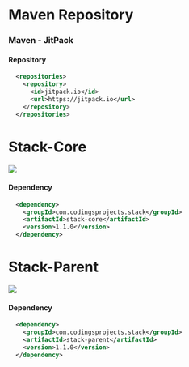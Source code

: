 # Maven Repository

### Maven - JitPack

#### Repository
```xml
  <repositories>
    <repository>
      <id>jitpack.io</id>
      <url>https://jitpack.io</url>
    </repository>
  </repositories>
```

# Stack-Core

[![](https://jitpack.io/v/app.codings.stack/stack-core.svg)](https://jitpack.io/#com.codingsprojects.stack/stack-core)

#### Dependency
```xml
  <dependency>
    <groupId>com.codingsprojects.stack</groupId>
    <artifactId>stack-core</artifactId>
    <version>1.1.0</version>
  </dependency>
```

# Stack-Parent

[![](https://jitpack.io/v/app.codings.stack/stack-parent.svg)](https://jitpack.io/#acom.codingsprojects.stack/stack-parent)

#### Dependency
```xml
  <dependency>
    <groupId>com.codingsprojects.stack</groupId>
    <artifactId>stack-parent</artifactId>
    <version>1.1.0</version>
  </dependency>
```
